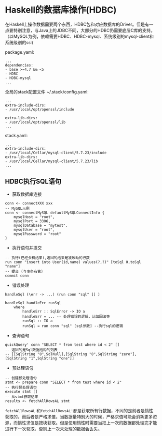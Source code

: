 # Haskell的数据库操作(HDBC)

在Haskell上操作数据需要两个东西，HDBC包和对应数据库的Driver。但是有一点要特别注意，与Java上的JDBC不同，大部分的HDBC仍需要底层C库的支持。（以MySQL为例，依赖需要HDBC、HDBC-mysql、系统级别的mysql-client和系统级别的ssl)

package.yaml:

```
...
dependencies:
- base >=4.7 && <5
- HDBC
- HDBC-mysql
...
```
全局的stack配置文件 ~/.stack/config.yaml:

```
...
extra-include-dirs:
- /usr/local/opt/openssl/include

extra-lib-dirs:
- /usr/local/opt/openssl/lib
...
```

stack.yaml:

```
...
extra-include-dirs:
- /usr/local/Cellar/mysql-client/5.7.23/include
extra-lib-dirs:
- /usr/local/Cellar/mysql-client/5.7.23/lib
...
```

## HDBC执行SQL语句

* 获取数据库连接

```
conn <- connectXXX xxx
-- MySQL示例
conn <- connectMySQL defaultMySQLConnectInfo {
	mysqlHost = "root",
	mysqlPort = 3306,
	mysqlDatabase = "mytest".
	mysqlUser = "root",
	mysqlPassword = "root"
}
```

* 执行语句并提交

```
-- 执行(已经会有结果),返回的结果是被改动的行数
run conn "insert into User(id,name) values(?,?)" [toSql 0,toSql "name"]
-- 提交 (与事务有管)
commit conn
```

* 错误处理

```
handleSql (\err -> ...) (run conn "sql" [] )

handleSql handleErr runSql
	where
		handleErr :: SqlError -> IO a
		handleErr = ... -- 处理错误的逻辑，比如回滚等
		runSql :: IO a
		runSql = run conn "sql" [sql参数] --执行sql的逻辑
```

* 查询语句

```
quickQuery' conn "SELECT * from test where id < 2" []
-- 返回的是Sql数据结构的列表
-- [[SqlString "0",SqlNull],[SqlString "0",SqlString "zero"],[SqlString "1",SqlString "one"]]
```

* 预处理语句

```
-- 创建预处理语句
stmt <- prepare conn "SELECT * from test where id < 2"
-- 执行预处理语句
execute stmt []
-- 从stmt获取结果
results <- fetchAllRowsAL stmt 
```
`fetchAllRowsAL` 和`fetchAllRowsAL'`都是获取所有行数据，不同的是前者是惰性获取的，而后者是严格求值，当数据量特别大的时候，严格求值可能会消耗更多资源，而惰性求值是按块获取。但是使用惰性时需要当把上一次的数据都处理完才能进行下一次获取，否则上一次未处理的数据会丢失。